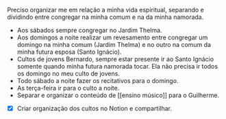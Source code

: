 Preciso organizar me em relação a minha vida espiritual, separando e dividindo entre congregar na minha comum e na da minha namorada.

- Aos sábados sempre congregar no Jardim Thelma.
- Aos domingos a noite realizar um revesamento entre congregar um domingo na minha comum (Jardim Thelma) e no outro na comum da minha futura esposa (Santo Ignácio).
- Cultos de jovens Bernardo, sempre estar presente ir ao Santo Ignácio somente quando minha futura namorada tocar. Ela não precisa ir todos os domingo no meu culto de jovens.
- Todo sábado a noite fazer os recitativos para o domingo.
- As terça-feira ir para o culto a noite.
- Separar e organizar o conteúdo de [[ensino músico]] para o Guilherme.

- [x] Criar organização dos cultos no Notion e compartilhar.
